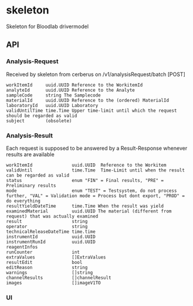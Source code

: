 # skeleton

Skeleton for Bloodlab drivermodel

## API 
### Analysis-Request
Received by skeleton from cerberus on /v1/analysisRequest/batch [POST]

```text 
workItemId     uuid.UUID Reference to the WorkitemId
analyteId      uuid.UUID Reference to the Analyte 
sampleCode     string The Samplecode
materialId     uuid.UUID Reference to the (ordered) MaterialId
laboratoryId   uuid.UUID Laboratory 
validUntilTime time.Time Upper time-limit until which the request should be regarded as valid
subject        (obsolete)
```

### Analysis-Result
Each request is supposed to be answered by a Result-Response whenever results are available

```text
workItemId               uuid.UUID  Reference to the Workitem
validUntil               time.Time  Time-Limit until when the result can be regarded as valid 
status                   enum "FIN" = Final results, "PRE" = Preliminary results
mode                     enum "TEST" = Testsystem, do not process further, "VAL" = Validation mode = Process but dont export, "PROD" = do everything
resultYieldDateTime      time.Time When the result was yield
examinedMaterial         uuid.UUID The material (different from request) that was actually examined
result                   string 
operator                 string
technicalReleaseDateTime time.time
instrumentId             uuid.UUID
instrumentRunId          uuid.UUID
reagentInfos
runCounter               int
extraValues              []ExtraValues
resultEdit               bool
editReason               string
warnings                 []string
channelResults           []channelResult
images                   []imageV1TO         
```

### UI 
